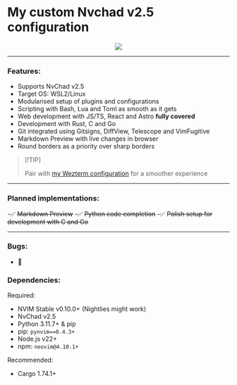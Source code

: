 # My custom Nvchad v2.5 configuration

<p align="center"><img src="https://github.com/mgastonportillo/nvchad-config/assets/106234166/99634136-48db-409b-a8c9-55dd0e31a702"></p>
<hr>

### Features:

- Supports NvChad v2.5
- Target OS: WSL2/Linux
- Modularised setup of plugins and configurations
- Scripting with Bash, Lua and Toml as smooth as it gets
- Web development with JS/TS, React and Astro **fully covered**
- Development with Rust, C and Go
- Git integrated using Gitsigns, DiffView, Telescope and VimFugitive
- Markdown Preview with live changes in browser
- Round borders as a priority over sharp borders

> \[!TIP\]
>
> Pair with <a href="https://github.com/mgastonportillo/wezterm-config">my Wezterm configuration</a> for a smoother experience

<hr>

### Planned implementations:

-✅ ~~Markdown Preview~~
-✅ ~~Python code completion~~
-✅ ~~Polish setup for development with C and Go~~

<hr>

### Bugs:

- 🐞

### Dependencies:

Required:

- NVIM Stable v0.10.0+ (Nightlies might work)
- NvChad v2.5
- Python 3.11.7+ & pip
- pip: `pynvim==0.4.3+`
- Node.js v22+
- npm: `neovim@4.10.1+`

Recommended:

- Cargo 1.74.1+

